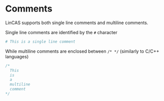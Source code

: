 # Comments

LinCAS supports both single line comments and multiline comments.

Single line comments are identified by the `#` character

```ruby
# This is a single line comment
```

While multiline comments are enclosed between `/* */` \(similarly to C/C++ languages\)

```c
/*
  This
  is 
  a 
  multiline
  comment
*/
```

